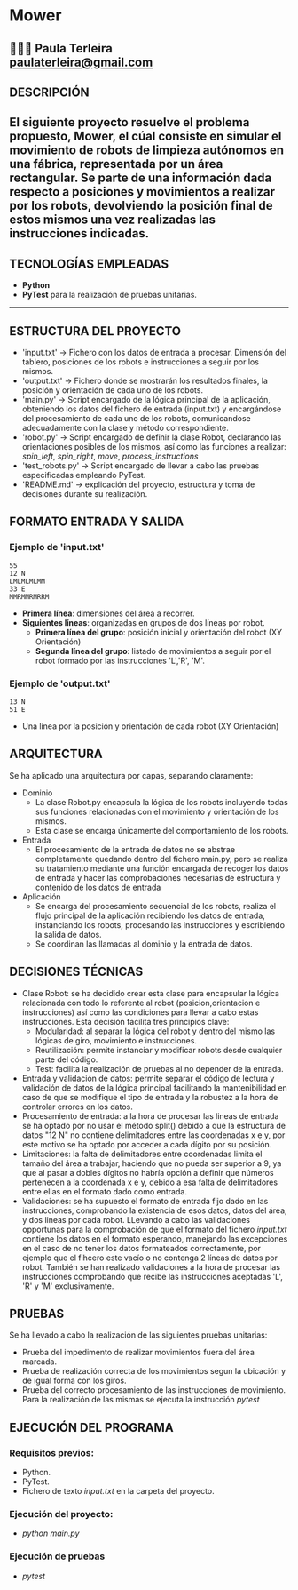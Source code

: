 # Mower
👩🏻‍💻 Paula Terleira                                                          
paulaterleira@gmail.com
---
## DESCRIPCIÓN
El siguiente proyecto resuelve el problema propuesto, Mower, el cúal consiste en simular el movimiento de robots de limpieza autónomos en una fábrica, representada por un área rectangular. Se parte de una información dada respecto a posiciones y movimientos a realizar por los robots, devolviendo la posición final de estos mismos una vez realizadas las instrucciones indicadas.
---
## TECNOLOGÍAS EMPLEADAS
- **Python**
- **PyTest** para la realización de pruebas unitarias.
---  
## ESTRUCTURA DEL PROYECTO
- 'input.txt' -> Fichero con los datos de entrada a procesar. Dimensión del tablero, posiciones de los robots e instrucciones a seguir por los mismos.
- 'output.txt' -> Fichero donde se mostrarán los resultados finales, la posición y orientación de cada uno de los robots.
- 'main.py' -> Script encargado de la lógica principal de la aplicación, obteniendo los datos del fichero de entrada (input.txt) y encargándose del procesamiento de cada uno de los robots, comunicandose adecuadamente con la clase y método correspondiente.
- 'robot.py' -> Script encargado de definir la clase Robot, declarando las orientaciones posibles de los mismos, así como las funciones a realizar: *spin_left*, *spin_right*, *move*, *process_instructions*
- 'test_robots.py' -> Script encargado de llevar a cabo las pruebas especificadas empleando PyTest.
- 'README.md' -> explicación del proyecto, estructura y toma de decisiones durante su realización.
## FORMATO ENTRADA Y SALIDA
### Ejemplo de 'input.txt'
```
55
12 N
LMLMLMLMM
33 E
MMRMMRMRRM
```
- **Primera línea**: dimensiones del área a recorrer.
- **Siguientes líneas**: organizadas en grupos de dos líneas por robot.
  - **Primera línea del grupo**: posición inicial y orientación del robot (XY Orientación)
  - **Segunda línea del grupo**: listado de movimientos a seguir por el robot formado por las instrucciones 'L','R', 'M'.
### Ejemplo de 'output.txt'
```
13 N
51 E
```
- Una línea por la posición y orientación de cada robot (XY Orientación)
## ARQUITECTURA
Se ha aplicado una arquitectura por capas, separando claramente:
- Dominio
  - La clase Robot.py encapsula la lógica de los robots incluyendo todas sus funciones relacionadas con el movimiento y orientación de los mismos.
  - Esta clase se encarga únicamente del comportamiento de los robots.
- Entrada
  - El procesamiento de la entrada de datos no se abstrae completamente quedando dentro del fichero main.py, pero se realiza su tratamiento mediante una función encargada de recoger los datos de entrada y hacer las comprobaciones necesarias de estructura y contenido de los datos de entrada
- Aplicación
  - Se encarga del procesamiento secuencial de los robots, realiza el flujo principal de la aplicación recibiendo los datos de entrada, instanciando los robots, procesando las instrucciones y escribiendo la salida de datos.
  - Se coordinan las llamadas al dominio y la entrada de datos.
## DECISIONES TÉCNICAS
- Clase Robot: se ha decidido crear esta clase para encapsular la lógica relacionada con todo lo referente al robot (posicion,orientacion e instrucciones) así como las condiciones para llevar a cabo estas instrucciones.
  Esta decisión facilita tres principios clave:
  - Modularidad: al separar la lógica del robot y dentro del mismo las lógicas de giro, movimiento e instrucciones.
  - Reutilización: permite instanciar y modificar robots desde cualquier parte del código.
  - Test: facilita la realización de pruebas al no depender de la entrada.
- Entrada y validación de datos: permite separar el código de lectura y validación de datos de la lógica principal facilitando la mantenibilidad en caso de que se modifique el tipo de entrada y la robustez a la hora de controlar errores en los datos.
- Procesamiento de entrada: a la hora de procesar las lineas de entrada se ha optado por no usar el método split() debido a que la estructura de datos "12 N" no contiene delimitadores entre las coordenadas x e y, por este motivo se ha optado por acceder a cada dígito por su posición.
- Limitaciones: la falta de delimitadores entre coordenadas limita el tamaño del área a trabajar, haciendo que no pueda ser superior a 9, ya que al pasar a dobles dígitos no habría opción a definir que números pertenecen a la coordenada x e y, debido a esa falta de delimitadores entre ellas en el formato dado como entrada. 
- Validaciones: se ha supuesto el formato de entrada fijo dado en las instrucciones, comprobando la existencia de esos datos, datos del área, y dos lineas por cada robot. LLevando a cabo las validaciones opportunas para la comprobación de que el formato del fichero *input.txt* contiene los datos en el formato esperando, manejando las excepciones en el caso de no tener los datos formateados correctamente, por ejemplo que el fihcero este vacío o no contenga 2 líneas de datos por robot. También se han realizado validaciones a la hora de procesar las instrucciones comprobando que recibe las instrucciones aceptadas 'L', 'R' y 'M' exclusivamente.
## PRUEBAS
Se ha llevado a cabo la realización de las siguientes pruebas unitarias:
-  Prueba del impedimento de realizar movimientos fuera del área marcada.
-  Prueba de realización correcta de los movimientos segun la ubicación y de igual forma con los giros.
-  Prueba del correcto procesamiento de las instrucciones de movimiento.
Para la realización de las mismas se ejecuta la instrucción *pytest*
## EJECUCIÓN DEL PROGRAMA
### Requisitos previos:
  - Python.
  - PyTest.
  - Fichero de texto *input.txt* en la carpeta del proyecto.
### Ejecución del proyecto:
  - *python main.py*
### Ejecución de pruebas
  - *pytest*
